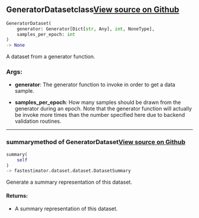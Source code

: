 ## GeneratorDataset<span class="tag">class</span><a class="sourcelink" href=https://github.com/fastestimator/fastestimator/blob/r1.2/fastestimator/dataset/generator_dataset.py/#L25-L87>View source on Github</a>
```python
GeneratorDataset(
	generator: Generator[Dict[str, Any], int, NoneType],
	samples_per_epoch: int
)
-> None
```
A dataset from a generator function.


<h3>Args:</h3>


* **generator**: The generator function to invoke in order to get a data sample.

* **samples_per_epoch**: How many samples should be drawn from the generator during an epoch. Note that the generator function will actually be invoke more times than the number specified here due to backend validation routines.

---

### summary<span class="tag">method of GeneratorDataset</span><a class="sourcelink" href=https://github.com/fastestimator/fastestimator/blob/r1.2/fastestimator/dataset/generator_dataset.py/#L74-L87>View source on Github</a>
```python
summary(
	self
)
-> fastestimator.dataset.dataset.DatasetSummary
```
Generate a summary representation of this dataset.

<h4>Returns:</h4>

<ul class="return-block"><li>    A summary representation of this dataset.</li></ul>

